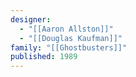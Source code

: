 ```yaml
---
designer:
  - "[[Aaron Allston]]"
  - "[[Douglas Kaufman]]"
family: "[[Ghostbusters]]"
published: 1989
---
```

